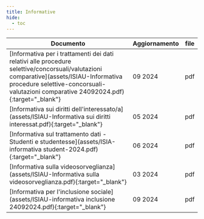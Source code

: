 ```yaml
---
title: Informative
hide:
  - toc
---
```


| Documento | Aggiornamento | file |
| --- | --- | --- |
| [Informativa per i trattamenti dei dati relativi alle procedure selettive/concorsuali/valutazioni comparative](assets/ISIAU-Informativa procedure selettive-concorsuali-valutazioni comparative 24092024.pdf){:target="_blank"} | 09 2024 | pdf |
| [Informativa sui diritti dell'interessato/a](assets/ISIAU-Informativa sui diritti interessat.pdf){:target="_blank"} | 05 2024 | pdf |
| [Informativa sul trattamento dati - Studenti e studentesse](assets/ISIA-informativa student-2024.pdf){:target="_blank"} | 06 2024 | pdf |
| [Informativa sulla videosorveglianza](assets/ISIAU-Informativa sulla videosorveglianza.pdf){:target="_blank"} | 03 2024 | pdf |
| [Informativa per l'inclusione sociale](assets/ISIAU-informativa inclusione 24092024.pdf){:target="_blank"} | 09 2024 | pdf |